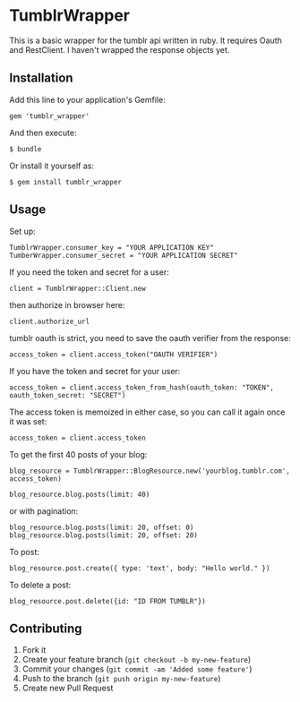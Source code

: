 # TumblrWrapper

This is a basic wrapper for the tumblr api written in ruby. It requires Oauth and RestClient.
I haven't wrapped the response objects yet.

## Installation

Add this line to your application's Gemfile:

    gem 'tumblr_wrapper'

And then execute:

    $ bundle

Or install it yourself as:

    $ gem install tumblr_wrapper

## Usage

Set up:

    TumblrWrapper.consumer_key = "YOUR APPLICATION KEY"
    TumberWrapper.consumer_secret = "YOUR APPLICATION SECRET"

If you need the token and secret for a user:

    client = TumblrWrapper::Client.new

then authorize in browser here:

    client.authorize_url

tumblr oauth is strict, you need to save the oauth verifier from the response:

    access_token = client.access_token("OAUTH VERIFIER")

If you have the token and secret for your user:

    access_token = client.access_token_from_hash(oauth_token: "TOKEN", oauth_token_secret: "SECRET")

The access token is memoized in either case, so you can call it again once it was set:

    access_token = client.access_token

To get the first 40 posts of your blog:

    blog_resource = TumblrWrapper::BlogResource.new('yourblog.tumblr.com', access_token)

    blog_resource.blog.posts(limit: 40)

or with pagination:

    blog_resource.blog.posts(limit: 20, offset: 0)
    blog_resource.blog.posts(limit: 20, offset: 20)

To post:

    blog_resource.post.create({ type: 'text', body: "Hello world." })

To delete a post:

    blog_resource.post.delete({id: "ID FROM TUMBLR"})

## Contributing

1. Fork it
2. Create your feature branch (`git checkout -b my-new-feature`)
3. Commit your changes (`git commit -am 'Added some feature'`)
4. Push to the branch (`git push origin my-new-feature`)
5. Create new Pull Request
